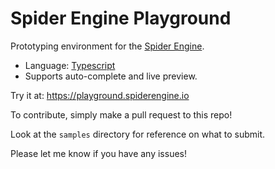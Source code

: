 Spider Engine Playground
========================

Prototyping environment for the [Spider Engine](https://github.com/aminere/spider-engine).

* Language: [Typescript](https://www.typescriptlang.org/)
* Supports auto-complete and live preview.

Try it at: https://playground.spiderengine.io

To contribute, simply make a pull request to this repo!

Look at the `samples` directory for reference on what to submit.

Please let me know if you have any issues!
